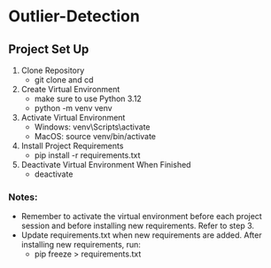 # Outlier-Detection

## Project Set Up
1. Clone Repository
    - git clone <repository url> and cd <project directory>
2. Create Virtual Environment
    - make sure to use Python 3.12
    - python -m venv venv
3. Activate Virtual Environment
    - Windows: venv\Scripts\activate
    - MacOS: source venv/bin/activate
4. Install Project Requirements
    - pip install -r requirements.txt
5. Deactivate Virtual Environment When Finished
    - deactivate

### Notes:
- Remember to activate the virtual environment before each project session and before installing new requirements. Refer to step 3. 
- Update requirements.txt when new requirements are added. After installing new requirements, run:
  - pip freeze > requirements.txt
